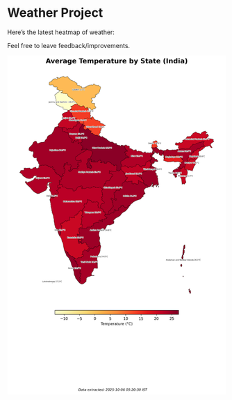 # Weather Project

Here’s the latest heatmap of weather:

Feel free to leave feedback/improvements.

![India Heatmap](docs/assets/india_heatmap.png?v=E30449)
